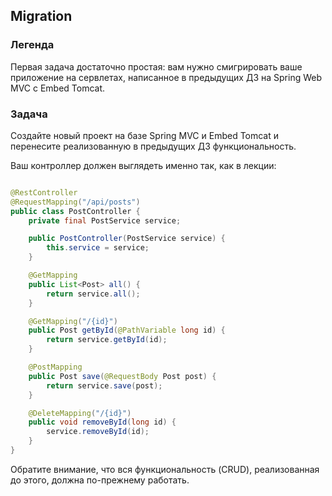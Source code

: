 ## Migration

### Легенда

Первая задача достаточно простая: вам нужно смигрировать ваше приложение на сервлетах, написанное в предыдущих ДЗ на
Spring Web MVC с Embed Tomcat.

### Задача

Создайте новый проект на базе Spring MVC и Embed Tomcat и перенесите реализованную в предыдущих ДЗ функциональность.

Ваш контроллер должен выглядеть именно так, как в лекции:

```java

@RestController
@RequestMapping("/api/posts")
public class PostController {
    private final PostService service;

    public PostController(PostService service) {
        this.service = service;
    }

    @GetMapping
    public List<Post> all() {
        return service.all();
    }

    @GetMapping("/{id}")
    public Post getById(@PathVariable long id) {
        return service.getById(id);
    }

    @PostMapping
    public Post save(@RequestBody Post post) {
        return service.save(post);
    }

    @DeleteMapping("/{id}")
    public void removeById(long id) {
        service.removeById(id);
    }
}
```

Обратите внимание, что вся функциональность (CRUD), реализованная до этого, должна по-прежнему работать.